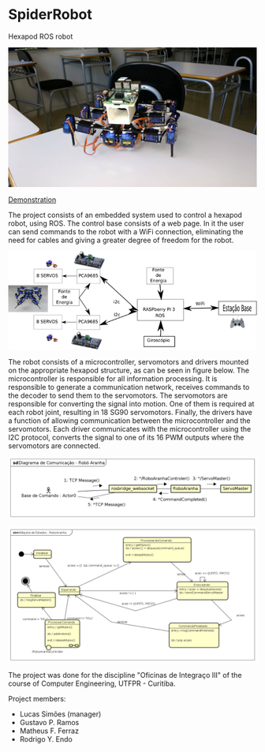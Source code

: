 # SpiderRobot
Hexapod ROS robot

![Alt text](complete-robot.jpg?raw=true "RoboAranha - SpiderRobot")


[Demonstration](https://www.youtube.com/watch?v=ryPauhWIOoM&t=1m11s)




The project consists of an embedded system used to control a hexapod robot, using ROS. The control base consists of a web page. In it the user can send commands to the robot with a WiFi connection, eliminating the need for cables and giving a greater degree of freedom for the robot.


![Alt text](general-diagram.png?raw=true "Block Diagram - SpiderRobot")


The robot consists of a microcontroller, servomotors and drivers mounted on the appropriate hexapod structure, as can be seen in figure below. The microcontroller is responsible for all information processing. It is responsible to generate a communication network, receives commands to the decoder to send them to the servomotors. The servomotors are responsible for converting the signal into motion. One of them is required at each robot joint, resulting in 18 SG90 servomotors. Finally, the drivers have a function of allowing communication between the microcontroller and the servomotors. Each driver communicates with the microcontroller using the I2C protocol, converts the signal to one of its 16 PWM outputs where the servomotors are connected. 


![Alt text](comunnication.png?raw=true "Comunnication Diagram - SpiderRobot")


![Alt text](state-machine.png?raw=true "State Machine Diagram - SpiderRobot")

The project was done for the discipline "Oficinas de Integraço III" of the course of Computer Engineering, UTFPR - Curitiba.

Project members:
 - Lucas Simões (manager)
 - Gustavo P. Ramos
 - Matheus F. Ferraz
 - Rodrigo Y. Endo 
